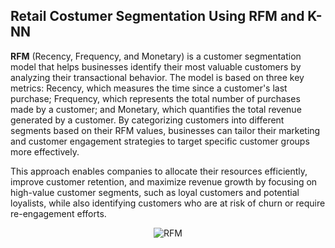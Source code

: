 ## Retail Costumer Segmentation Using RFM and K-NN

<b>RFM</b> (Recency, Frequency, and Monetary) is a customer segmentation model that helps businesses identify their most valuable customers by analyzing their transactional behavior. The model is based on three key metrics: Recency, which measures the time since a customer's last purchase; Frequency, which represents the total number of purchases made by a customer; and Monetary, which quantifies the total revenue generated by a customer. By categorizing customers into different segments based on their RFM values, businesses can tailor their marketing and customer engagement strategies to target specific customer groups more effectively.

This approach enables companies to allocate their resources efficiently, improve customer retention, and maximize revenue growth by focusing on high-value customer segments, such as loyal customers and potential loyalists, while also identifying customers who are at risk of churn or require re-engagement efforts.


<p align="center">
  <img src="https://user-images.githubusercontent.com/87706830/234728492-36441598-51bd-4773-a194-df602ed97b92.png" alt="RFM">
</p>
